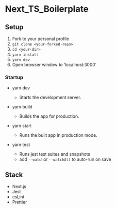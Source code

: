 # Next_TS_Boilerplate

## Setup

1. Fork to your personal profile
2. `git clone <your-forked-repo>`
3. `cd <your-dir>`
4. `yarn install`
5. `yarn dev`
6. Open browser window to 'localhost:3000'

### Startup

- yarn dev

  - Starts the development server.

- yarn build

  - Builds the app for production.

- yarn start

  - Runs the built app in production mode.

- yarn test
  - Runs jest test suites and snapshots
  - add `--watch`or `--watchAll` to auto-run on save

## Stack

- Next.js
- Jest
- esLint
- Prettier
